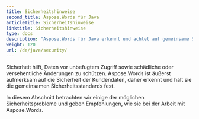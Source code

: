 ```yaml
---
title: Sicherheitshinweise
second_title: Aspose.Words für Java
articleTitle: Sicherheitshinweise
linktitle: Sicherheitshinweise
type: docs
description: "Aspose.Words für Java erkennt und achtet auf gemeinsame Sicherheitsstandards, um ein hohes Maß an Datensicherheit zu gewährleisten. Sehen Sie sich mögliche Sicherheitsprobleme und Empfehlungen an, wie Sie sie vermeiden können."
weight: 120
url: /de/java/security/
---
```


Sicherheit hilft, Daten vor unbefugtem Zugriff sowie schädliche oder versehentliche Änderungen zu schützen. Aspose.Words ist äußerst aufmerksam auf die Sicherheit der Kundendaten, daher erkennt und hält sie die gemeinsamen Sicherheitsstandards fest.

In diesem Abschnitt betrachten wir einige der möglichen Sicherheitsprobleme und geben Empfehlungen, wie sie bei der Arbeit mit Aspose.Words.